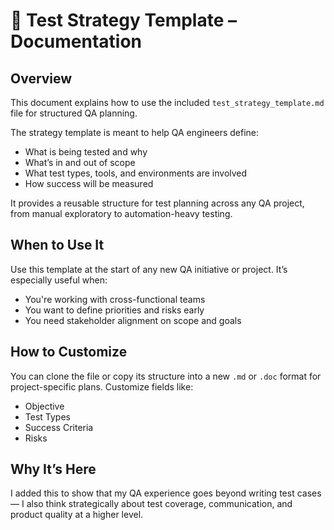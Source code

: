 # 🧭 Test Strategy Template – Documentation

## Overview
This document explains how to use the included `test_strategy_template.md` file for structured QA planning.

The strategy template is meant to help QA engineers define:
- What is being tested and why
- What’s in and out of scope
- What test types, tools, and environments are involved
- How success will be measured

It provides a reusable structure for test planning across any QA project, from manual exploratory to automation-heavy testing.

## When to Use It
Use this template at the start of any new QA initiative or project. It’s especially useful when:
- You're working with cross-functional teams
- You want to define priorities and risks early
- You need stakeholder alignment on scope and goals

## How to Customize
You can clone the file or copy its structure into a new `.md` or `.doc` format for project-specific plans. Customize fields like:
- Objective
- Test Types
- Success Criteria
- Risks

## Why It’s Here
I added this to show that my QA experience goes beyond writing test cases — I also think strategically about test coverage, communication, and product quality at a higher level.

